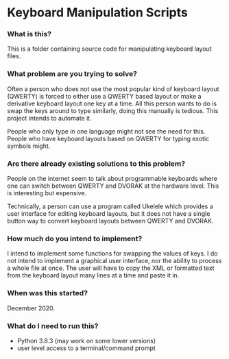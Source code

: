 # Keyboard Manipulation Scripts
### What is this?
This is a folder containing source code for manipulating keyboard layout files.

### What problem are you trying to solve?
Often a person who does not use the most popular kind of keyboard layout (QWERTY) is forced to either use a QWERTY based layout or make a derivative keyboard layout one key at a time. All this person wants to do is swap the keys around to type similarly, doing this manually is tedious. This project intends to automate it.

People who only type in one language might not see the need for this. People who have keyboard layouts based on QWERTY for typing exotic symbols might.

### Are there already existing solutions to this problem?
People on the internet seem to talk about programmable keyboards where one can switch between QWERTY and DVORAK at the hardware level. This is interesting but expensive.

Technically, a person can use a program called Ukelele which provides a user interface for editing keyboard layouts, but it does not have a single button way to convert keyboard layouts between QWERTY and DVORAK.

### How much do you intend to implement?
I intend to implement some functions for swapping the values of keys. I do not intend to implement a graphical user interface, nor the ability to process a whole file at once. The user will have to copy the XML or formatted text from the keyboard layout many lines at a time and paste it in.

### When was this started?
December 2020.

### What do I need to run this?
- Python 3.8.3 (may work on some lower versions)
- user level access to a terminal/command prompt

